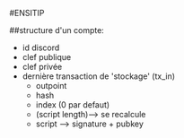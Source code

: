#ENSITIP

##structure d'un compte:

 - id discord
 - clef publique
 - clef privée
 - dernière transaction de 'stockage' (tx_in)
    - outpoint
	- hash
	- index (0 par defaut)
	- (script length)--> se recalcule
	- script --> signature + pubkey
